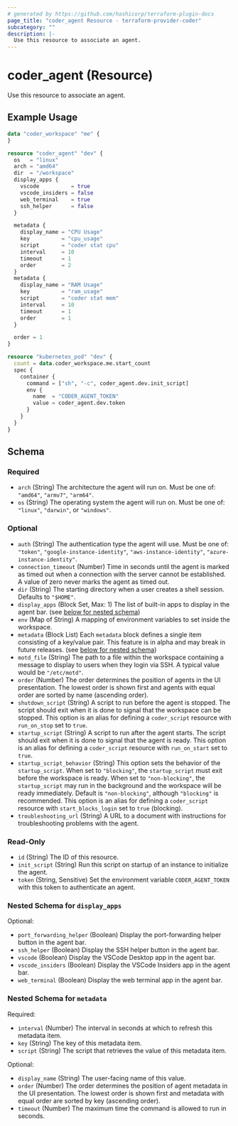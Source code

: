 ```yaml
---
# generated by https://github.com/hashicorp/terraform-plugin-docs
page_title: "coder_agent Resource - terraform-provider-coder"
subcategory: ""
description: |-
  Use this resource to associate an agent.
---
```


# coder_agent (Resource)

Use this resource to associate an agent.

## Example Usage

```terraform
data "coder_workspace" "me" {
}

resource "coder_agent" "dev" {
  os   = "linux"
  arch = "amd64"
  dir  = "/workspace"
  display_apps {
    vscode          = true
    vscode_insiders = false
    web_terminal    = true
    ssh_helper      = false
  }

  metadata {
    display_name = "CPU Usage"
    key          = "cpu_usage"
    script       = "coder stat cpu"
    interval     = 10
    timeout      = 1
    order        = 2
  }
  metadata {
    display_name = "RAM Usage"
    key          = "ram_usage"
    script       = "coder stat mem"
    interval     = 10
    timeout      = 1
    order        = 1
  }

  order = 1
}

resource "kubernetes_pod" "dev" {
  count = data.coder_workspace.me.start_count
  spec {
    container {
      command = ["sh", "-c", coder_agent.dev.init_script]
      env {
        name  = "CODER_AGENT_TOKEN"
        value = coder_agent.dev.token
      }
    }
  }
}
```

<!-- schema generated by tfplugindocs -->
## Schema

### Required

- `arch` (String) The architecture the agent will run on. Must be one of: `"amd64"`, `"armv7"`, `"arm64"`.
- `os` (String) The operating system the agent will run on. Must be one of: `"linux"`, `"darwin"`, or `"windows"`.

### Optional

- `auth` (String) The authentication type the agent will use. Must be one of: `"token"`, `"google-instance-identity"`, `"aws-instance-identity"`, `"azure-instance-identity"`.
- `connection_timeout` (Number) Time in seconds until the agent is marked as timed out when a connection with the server cannot be established. A value of zero never marks the agent as timed out.
- `dir` (String) The starting directory when a user creates a shell session. Defaults to `"$HOME"`.
- `display_apps` (Block Set, Max: 1) The list of built-in apps to display in the agent bar. (see [below for nested schema](#nestedblock--display_apps))
- `env` (Map of String) A mapping of environment variables to set inside the workspace.
- `metadata` (Block List) Each `metadata` block defines a single item consisting of a key/value pair. This feature is in alpha and may break in future releases. (see [below for nested schema](#nestedblock--metadata))
- `motd_file` (String) The path to a file within the workspace containing a message to display to users when they login via SSH. A typical value would be `"/etc/motd"`.
- `order` (Number) The order determines the position of agents in the UI presentation. The lowest order is shown first and agents with equal order are sorted by name (ascending order).
- `shutdown_script` (String) A script to run before the agent is stopped. The script should exit when it is done to signal that the workspace can be stopped. This option is an alias for defining a `coder_script` resource with `run_on_stop` set to `true`.
- `startup_script` (String) A script to run after the agent starts. The script should exit when it is done to signal that the agent is ready. This option is an alias for defining a `coder_script` resource with `run_on_start` set to `true`.
- `startup_script_behavior` (String) This option sets the behavior of the `startup_script`. When set to `"blocking"`, the `startup_script` must exit before the workspace is ready. When set to `"non-blocking"`, the `startup_script` may run in the background and the workspace will be ready immediately. Default is `"non-blocking"`, although `"blocking"` is recommended. This option is an alias for defining a `coder_script` resource with `start_blocks_login` set to `true` (blocking).
- `troubleshooting_url` (String) A URL to a document with instructions for troubleshooting problems with the agent.

### Read-Only

- `id` (String) The ID of this resource.
- `init_script` (String) Run this script on startup of an instance to initialize the agent.
- `token` (String, Sensitive) Set the environment variable `CODER_AGENT_TOKEN` with this token to authenticate an agent.

<a id="nestedblock--display_apps"></a>
### Nested Schema for `display_apps`

Optional:

- `port_forwarding_helper` (Boolean) Display the port-forwarding helper button in the agent bar.
- `ssh_helper` (Boolean) Display the SSH helper button in the agent bar.
- `vscode` (Boolean) Display the VSCode Desktop app in the agent bar.
- `vscode_insiders` (Boolean) Display the VSCode Insiders app in the agent bar.
- `web_terminal` (Boolean) Display the web terminal app in the agent bar.


<a id="nestedblock--metadata"></a>
### Nested Schema for `metadata`

Required:

- `interval` (Number) The interval in seconds at which to refresh this metadata item.
- `key` (String) The key of this metadata item.
- `script` (String) The script that retrieves the value of this metadata item.

Optional:

- `display_name` (String) The user-facing name of this value.
- `order` (Number) The order determines the position of agent metadata in the UI presentation. The lowest order is shown first and metadata with equal order are sorted by key (ascending order).
- `timeout` (Number) The maximum time the command is allowed to run in seconds.
